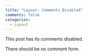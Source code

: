 ```yaml
---
title: "Layout: Comments Disabled"
comments: false
categories:
  - Layout
---
```


This post has its comments disabled.

There should be no comment form.